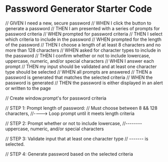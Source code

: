 # Password Generator Starter Code

// GIVEN I need a new, secure password
// WHEN I click the button to generate a password
// THEN I am presented with a series of prompts for password criteria
// WHEN prompted for password criteria
// THEN I select which criteria to include in the password
// WHEN prompted for the length of the password
// THEN I choose a length of at least 8 characters and no more than 128 characters
// WHEN asked for character types to include in the password
// THEN I confirm whether or not to include lowercase, uppercase, numeric, and/or special characters
// WHEN I answer each prompt
// THEN my input should be validated and at least one character type should be selected
// WHEN all prompts are answered
// THEN a password is generated that matches the selected criteria
// WHEN the password is generated
// THEN the password is either displayed in an alert or written to the page







  // Create window.prompt's for password criteria

  // STEP 1: Prompt length of password:
  // Must choose between 8 && 128 characters, 
  //----> Loop prompt until it meets length criteria
  
  // STEP 2: Prompt whether or not to include lowercase, 
  //-------- uppercase, numeric, and/or special characters

  // STEP 3: Validate input that at least one character type
  // ------- is selected.

  // STEP 4: Generate password based on the selected criteria